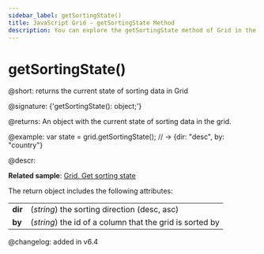 ```yaml
---
sidebar_label: getSortingState()
title: JavaScript Grid - getSortingState Method 
description: You can explore the getSortingState method of Grid in the documentation of the DHTMLX JavaScript UI library. Browse developer guides and API reference, try out code examples and live demos, and download a free 30-day evaluation version of DHTMLX Suite 7.
---
```


# getSortingState()

@short: returns the current state of sorting data in Grid

@signature: {'getSortingState(): object;'}

@returns:
An object with the current state of sorting data in the grid.

@example:
var state = grid.getSortingState(); 
// -> {dir: "desc", by: "country"}

@descr:

**Related sample**: [Grid. Get sorting state](https://snippet.dhtmlx.com/u2vk3ri3)

The return object includes the following attributes:

<table>
	<tbody>
        <tr>
			<td><b>dir</b></td>
			<td>(<i>string</i>) the sorting direction (desc, asc)</td>
		</tr>
        <tr>
			<td><b>by</b></td>
			<td>(<i>string</i>) the id of a column that the grid is sorted by</td>
		</tr>
    </tbody>
</table>

@changelog:
added in v6.4

[comment]: # (@related: grid/usage.md#getting-the-sorting-state)
